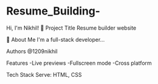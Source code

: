 # Resume_Building-
Hi, I'm Nikhil! 👋
Project Title
Resume builder website

🚀 About Me
I'm a full-stack developer...

Authors
@1209nikhil

Features
-Live previews
-Fullscreen mode
-Cross platform


Tech Stack
Serve: HTML, CSS
